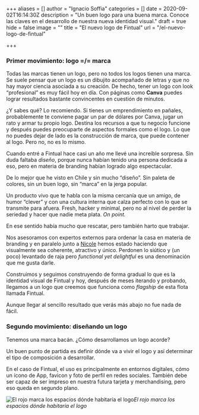 +++
aliases = []
author = "Ignacio Soffia"
categories = []
date = 2020-09-02T16:14:30Z
description = "Un buen logo para una buena marca. Conoce las claves en el desarrollo de nuestra nueva identidad visual."
draft = true
hide = false
image = ""
title = "El nuevo logo de Fintual"
url = "/el-nuevo-logo-de-fintual"

+++
### Primer movimiento: logo =/= marca

Todas las marcas tienen un logo, pero no todos los logos tienen una marca. Se suele pensar que un logo es un dibujito acompañado de letras y que no hay mayor ciencia asociada a su creación. De hecho, tener un logo con look “profesional” es muy fácil hoy en día. Con páginas como **Canva** puedes lograr resultados bastante convincentes en cuestión de minutos.

¿Y sabes qué? Lo recomiendo. Si tienes un emprendimiento en pañales, probablemente te conviene pagar un par de dólares por Canva, jugar un rato y armar tu propio logo. Destina los recursos a que tu negocio funcione y después puedes preocuparte de aspectos formales como el logo. Lo que no puedes dejar de lado es la construcción de marca, que puede contener al logo. Pero no, no es lo mismo.

Cuando entré a Fintual hace casi un año me llevé una increíble sorpresa. Sin duda faltaba _diseño_, porque nunca habían tenido una persona dedicada a eso, pero en materia de branding habían logrado algo espectacular. 

De lo mejor que he visto en Chile y sin mucho “diseño”. Sin paleta de colores, sin un buen logo, sin “marca” en la jerga popular. 

Un producto vivo que te habla con la misma cercanía que un amigo, de humor “clever” y con una cultura interna que calza perfecto con lo que se transmite para afuera. Fresh, hacker y minimal, pero no al nivel de perder la seriedad y hacer que nadie meta plata. _On point._

En ese sentido había mucho que rescatar, pero también harto que trabajar. 

Nos asesoramos con expertos externos para ordenar la casa en materia de branding y en paralelo junto a [Nicole](https://medium.com/u/a3161dce33d9?source=post_page-----4242d6250402----------------------) hemos estado haciendo que visualmente sea coherente, atractivo y único. Perdonen lo siútico y (un poco) levantado de raja pero _functional yet delightful_ es una denominación que me gusta darle.

Construimos y seguimos construyendo de forma gradual lo que es la identidad visual de Fintual y hoy, después de meses iterando y probando, llegamos a un logo que creemos que funciona como _flagship_ de esta flota llamada Fintual. 

Aunque llegar al sencillo resultado que verás más abajo no fue nada de fácil.

### Segundo movimiento: diseñando un logo

Tenemos una marca bacán. ¿Cómo desarrollamos un logo acorde?

Un buen punto de partida es definir dónde va a vivir el logo y así determinar el tipo de composición a desarrollar. 

En el caso de Fintual, el uso es principalmente en entornos digitales, cómo un ícono de App, favicon y foto de perfil en redes sociales. También debe ser capaz de ser impreso en nuestra futura tarjeta y merchandising, pero eso queda en segundo plano.

![El rojo marca los espacios dónde habitaría el logo](/uploads/2020-09-02/dondeviveellogo.png)_El rojo marca los espacios dónde habitaría el logo_